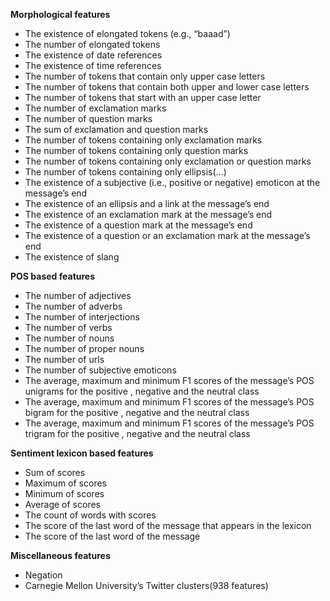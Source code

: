 **Morphological features**

* The existence of elongated tokens (e.g., “baaad”)
* The number of elongated tokens
* The existence of date references
* The existence of time references
* The number of tokens that contain only upper case letters
* The number of tokens that contain both upper and lower case letters
* The number of tokens that start with an upper case letter
* The number of exclamation marks
* The number of question marks
* The sum of exclamation and question marks
* The number of tokens containing only exclamation marks
* The number of tokens containing only question marks
* The number of tokens containing only exclamation or question marks
* The number of tokens containing only ellipsis(...)
* The existence of a subjective (i.e., positive or negative) emoticon at the message’s end
* The existence of an ellipsis and a link at the message’s end
* The existence of an exclamation mark at the message’s end
* The existence of a question mark at the message’s end
* The existence of a question or an exclamation mark at the message’s end
* The existence of slang

**POS based features**

* The number of adjectives
* The number of adverbs
* The number of interjections
* The number of verbs
* The number of nouns
* The number of proper nouns
* The number of urls
* The number of subjective emoticons
* The average, maximum and minimum F1 scores of the message’s POS unigrams for the positive , negative  and the neutral class
* The average, maximum and minimum F1 scores of the message’s POS bigram for the positive , negative  and the neutral class
* The average, maximum and minimum F1 scores of the message’s POS trigram for the positive , negative  and the neutral class

**Sentiment lexicon based features**

* Sum of scores
* Maximum of scores
* Minimum of scores
* Average of scores
* The count of words with scores
* The score of the last word of the message that appears in the lexicon
* The score of the last word of the message

**Miscellaneous features**

* Negation
* Carnegie Mellon University’s Twitter clusters(938 features)
